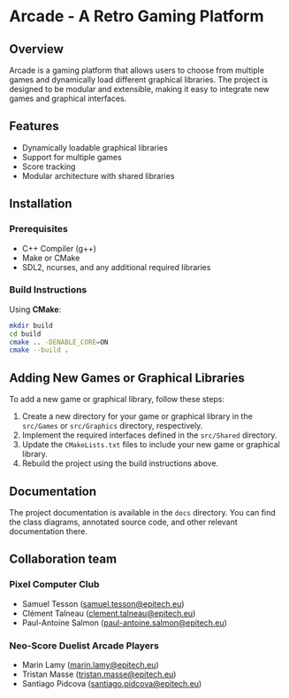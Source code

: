 # Arcade - A Retro Gaming Platform

## Overview

Arcade is a gaming platform that allows users to choose from multiple games and dynamically load different graphical libraries. The project is designed to be modular and extensible, making it easy to integrate new games and graphical interfaces.

## Features

- Dynamically loadable graphical libraries
- Support for multiple games
- Score tracking
- Modular architecture with shared libraries

## Installation

### Prerequisites

- C++ Compiler (g++)
- Make or CMake
- SDL2, ncurses, and any additional required libraries

### Build Instructions

Using **CMake**:

```bash
mkdir build
cd build
cmake .. -DENABLE_CORE=ON
cmake --build .
```

## Adding New Games or Graphical Libraries

To add a new game or graphical library, follow these steps:

1. Create a new directory for your game or graphical library in the `src/Games` or `src/Graphics` directory, respectively.
2. Implement the required interfaces defined in the `src/Shared` directory.
3. Update the `CMakeLists.txt` files to include your new game or graphical library.
4. Rebuild the project using the build instructions above.

## Documentation

The project documentation is available in the `docs` directory. You can find the class diagrams, annotated source code, and other relevant documentation there.

## Collaboration team

### Pixel Computer Club

- Samuel Tesson (<samuel.tesson@epitech.eu>)
- Clément Talneau (<clement.talneau@epitech.eu>)
- Paul-Antoine Salmon (<paul-antoine.salmon@epitech.eu>)

### Neo-Score Duelist Arcade Players

- Marin Lamy (<marin.lamy@epitech.eu>)
- Tristan Masse (<tristan.masse@epitech.eu>)
- Santiago Pidcova (<santiago.pidcova@epitech.eu>)
